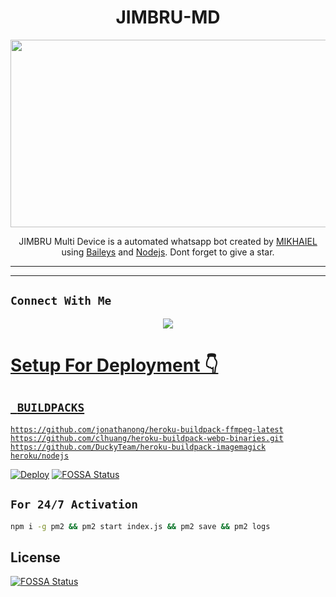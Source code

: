 <h1 align="center">JIMBRU-MD <br></h1>
<p align="center">
  <img src="https://telegra.ph/file/ddaca390b13a4246bf1ef.jpg" width="540" height="300" />
</p>

<p align="center">
JIMBRU Multi Device is a automated whatsapp bot created by <a href="https://github.com/Mikhaiel" target="_blank">MIKHAIEL</a> using <a href="https://github.com/adiwajshing/Baileys" target="_blank">Baileys</a> and <a href="https://github.com/nodejs" target="_blank">Nodejs</a>. Dont forget to give a star.
</p>

------

-------

## ```Connect With Me```
<p align="center">
<a href="https://wa.me/919544846609"><img src="https://img.shields.io/badge/Contact Mikhaiel-25D366?style=for-the-badge&logo=whatsapp&logoColor=white" />
</p>

# Setup For Deployment 👇


## ` BUILDPACKS`

```
https://github.com/jonathanong/heroku-buildpack-ffmpeg-latest
https://github.com/clhuang/heroku-buildpack-webp-binaries.git
https://github.com/DuckyTeam/heroku-buildpack-imagemagick
heroku/nodejs
```

[![Deploy](https://www.herokucdn.com/deploy/button.svg)](https://heroku.com/deploy?template=https://github.com/mikhaiel0/JIMBRU-5.1/)
[![FOSSA Status](https://app.fossa.com/api/projects/git%2Bgithub.com%2Fmikhaiel0%2FJIMBRU-v4.2.svg?type=shield)](https://app.fossa.com/projects/git%2Bgithub.com%2Fmikhaiel0%2FJIMBRU-v4.2?ref=badge_shield)


## `For 24/7 Activation`
```bash
npm i -g pm2 && pm2 start index.js && pm2 save && pm2 logs
```


## License
[![FOSSA Status](https://app.fossa.com/api/projects/git%2Bgithub.com%2Fmikhaiel0%2FJIMBRU-v4.2.svg?type=large)](https://app.fossa.com/projects/git%2Bgithub.com%2Fmikhaiel0%2FJIMBRU-v4.2?ref=badge_large)
